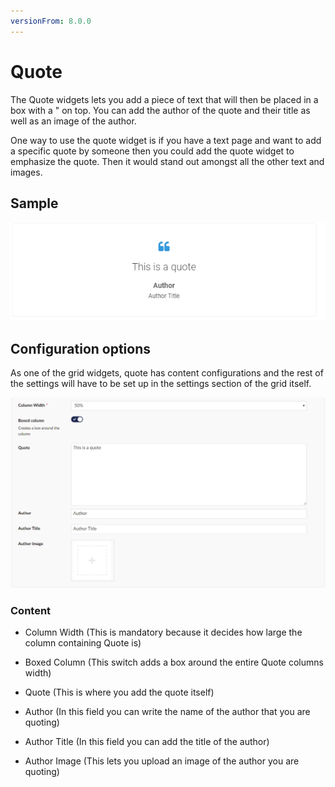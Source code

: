 ```yaml
---
versionFrom: 8.0.0
---
```


# Quote

The Quote widgets lets you add a piece of text that will then be placed in a box with a " on top.  You can add the author of the quote and their title as well as an image of the author.

One way to use the quote widget is if you have a text page and want to add a specific quote by someone then you could add the quote widget to emphasize the quote. Then it would stand out amongst all the other text and images.

## Sample

![Quote Frontend](images/Quote-frontend1.png)

## Configuration options

As one of the grid widgets, quote has content configurations and the rest of the settings will have to be set up in the settings section of the grid itself.

![Quote Backoffice](images/Quote-Backoffice.png)

### Content

- Column Width (This is mandatory because it decides how large the column containing Quote is)

- Boxed Column (This switch adds a box around the entire Quote columns width)

- Quote (This is where you add the quote itself)

- Author (In this field you can write the name of the author that you are quoting)

- Author Title (In this field you can add the title of the author)

- Author Image (This lets you upload an image of the author you are quoting)

